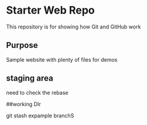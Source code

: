 # Starter Web Repo

This repository is for showing how Git and GitHub work

## Purpose

Sample website with plenty of files for demos

## staging area
need to check the rebase

##working  DIr

git stash expample
 branchS